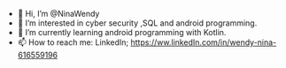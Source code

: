 - 👋 Hi, I’m @NinaWendy
- 👀 I’m interested in cyber security ,SQL and android programming.
- 🌱 I’m currently learning android programming with Kotlin.
- 📫 How to reach me: LinkedIn; https://ww.linkedIn.com/in/wendy-nina-616559196

<!---
NinaWendy/NinaWendy is a ✨ special ✨ repository because its `README.md` (this file) appears on your GitHub profile.
You can click the Preview link to take a look at your changes.
--->
